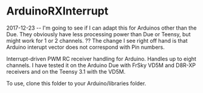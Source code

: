 # ArduinoRXInterrupt

2017-12-23 -- I'm going to see if I can adapt this for Arduinos other than the Due. They obviously have less processing power than Due or Teensy, but might work for 1 or 2 channels. ?? The change I see right off hand is that Arduino interupt vector does not correspond with Pin numbers.

Interrupt-driven PWM RC receiver handling for Arduino.  Handles up to eight channels. I have tested it on the Arduino Due with FrSky VD5M and D8R-XP receivers and on the Teensy 3.1 with the VD5M.

To use, clone this folder to your Arduino/libraries folder.
